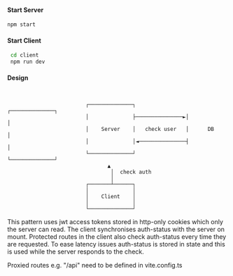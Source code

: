 #### Start Server

```bash
npm start
```

#### Start Client

```bash
 cd client
 npm run dev
```

#### Design

```


                         ┌──────────────┐                ┌──────────────┐
                         │              ├───────────────►│              │
                         │    Server    │   check user   │      DB      │
                         │              │◄───────────────┤              │
                         └──────────────┘                └──────────────┘
                                ▲
                                 │  check auth
                                 │
                         ┌───────┴──────┐
                         │              │
                         │    Client    │
                         │              │
                         └──────────────┘

```

This pattern uses jwt access tokens stored in http-only cookies which only the server can read.
The client synchronises auth-status with the server on mount. Protected routes in the client also check auth-status every time they are requested. To ease latency issues auth-status is stored in state and this is used while the server responds to the check.

Proxied routes e.g. "/api" need to be defined in vite.config.ts
